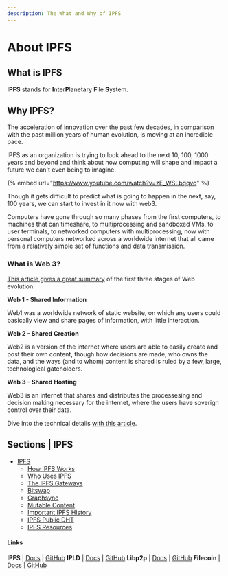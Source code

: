 ```yaml
---
description: The What and Why of IPFS
---
```


# About IPFS

## What is IPFS
**IPFS** stands for **I**nter**P**lanetary **F**ile **S**ystem.<!-- In this section, you will: -->

<!-- **Understand**
* Thing1
* Thing2
* Thing3 -->

<!--** Be Able To**
* Thing1
* Thing2
* Thing3 -->

## Why IPFS?
The acceleration of innovation over the past few decades, in comparison with the past million years of human evolution, is moving at an incredible pace.

IPFS as an organization is trying to look ahead to the next 10, 100, 1000 years and beyond and think about how computing will shape and impact a future we can't even being to imagine.

{% embed url="https://www.youtube.com/watch?v=zE_WSLbqqvo" %}

Though it gets difficult to predict what is going to happen in the next, say, 100 years, we can
start to invest in it now with web3.
<!-- Add more here -->

Computers have gone through so many phases from the first computers, to machines that can timeshare, to multiprocessing and sandboxed VMs, to user terminals, to networked computers with multiprocessing, now with personal computers networked across a worldwide internet that all came from a relatively simple set of functions and data transmission.

### What is Web 3?

[This article gives a great summary](https://medium.com/@vegxcodes/what-you-should-know-about-web3-part-1-15a2ddcfbc41) of the first three stages of Web evolution.

**Web 1 - Shared Information**

Web1 was a worldwide network of static website, on which any users could basically view and share pages of information, with little interaction.

**Web 2 - Shared Creation**

Web2 is a version of the internet where users are able to easily create and post their own content, though how decisions are made, who owns the data, and the ways (and to whom) content is shared is ruled by a few, large, technological gateholders.

**Web 3 - Shared Hosting**

Web3 is an internet that shares and distributes the processesing and decision making necessary for the internet, where the users have soverign control over their data.


Dive into the technical details [with this article](https://mikeal.notion.site/web3-data-permanence-0230072b594748ed9aa0c71ad331f289).

## Sections | IPFS

* [IPFS](ipfs/about.md)
  * [How IPFS Works](ipfs/how-ipfs-works.md)
  * [Who Uses IPFS](ipfs/who-uses-ipfs.md)
  * [The IPFS Gateways](ipfs/ipfs-gateways.md)
  * [Bitswap](ipfs/bitswap.md)
  * [Graphsync](ipfs/graphsync.md)
  * [Mutable Content](ipfs/mutable-content.md)
  * [Important IPFS History](ipfs/ipfs-history.md)
  * [IPFS Public DHT](ipfs/ipfs-public-dht.md)
  * [IPFS Resources](ipfs/ipfs-resources.md)

#### Links
  **IPFS**  |  [Docs](https://docs.ipfs.io/)  |  [GitHub](https://github.com/ipfs)     **IPLD**  |  [Docs](https://ipld.io/docs/)  |  [GitHub](https://github.com/ipld)  **Libp2p**  |  [Docs](https://docs.libp2p.io/)  |  [GitHub](https://github.com/libp2p)     **Filecoin**  |  [Docs](https://docs.filecoin.io/)  |  [GitHub](https://github.com/filecoin-project)
